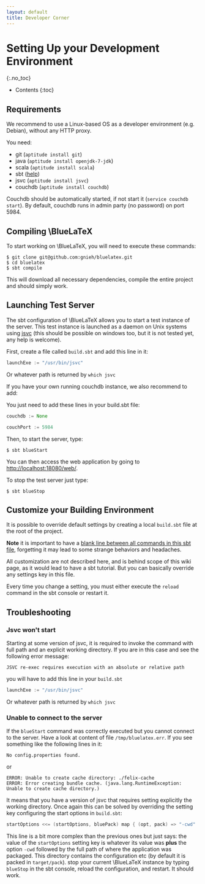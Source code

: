 ```yaml
---
layout: default
title: Developer Corner
---
```


# Setting Up your Development Environment
{:.no_toc}

* Contents
{:toc}

## Requirements

We recommend to use a Linux-based OS as a developer environment (e.g. Debian), without any HTTP proxy.

You need:

* git (`aptitude install git`)
* java (`aptitude install openjdk-7-jdk`)
* scala (`aptitude install scala`)
* sbt ([help](http://www.scala-sbt.org/0.13/tutorial/Setup.html))
* jsvc (`aptitude install jsvc`)
* couchdb (`aptitude install couchdb`)

Couchdb should be automatically started, if not start it (`service couchdb start`). By default, couchdb runs in admin party (no password) on port 5984.

## Compiling \BlueLaTeX

To start working on \BlueLaTeX, you will need to execute these commands:

```shell
$ git clone git@github.com:gnieh/bluelatex.git
$ cd bluelatex
$ sbt compile
```

This will download all necessary dependencies, compile the entire project and should simply work.

## Launching Test Server

The sbt configuration of \BlueLaTeX allows you to start a test instance of the server. This test instance is launched as a daemon on Unix systems using [jsvc](http://commons.apache.org/proper/commons-daemon/jsvc.html) (this should be possible on windows too, but it is not tested yet, any help is welcome).

First, create a file called `build.sbt` and add this line in it:

```scala
launchExe := "/usr/bin/jsvc"
```
Or whatever path is returned by `which jsvc`

If you have your own running couchdb instance, we also recommend to add:

You just need to add these lines in your build.sbt file:

```scala
couchdb := None

couchPort := 5984
```

Then, to start the server, type:

```shell
$ sbt blueStart
```

You can then access the web application by going to [http://localhost:18080/web/](http://localhost:18080/web/).

To stop the test server just type:

```shell
$ sbt blueStop
```

## Customize your Building Environment

It is possible to override default settings by creating a local `build.sbt` file at the root of the project.


**Note** it is important to have a [blank line between all commands in this sbt file](http://www.scala-sbt.org/release/docs/Getting-Started/Basic-Def.html#how-build-sbt-defines-settings), forgetting it may lead to some strange behaviors and headaches.

All customization are not described here, and is behind scope of this wiki page, as it would lead to have a sbt tutorial. But you can basically override any settings key in this file.

Every time you change a setting, you must either execute the `reload` command in the sbt console or restart it.

## Troubleshooting

### Jsvc won't start

Starting at some version of jsvc, it is required to invoke the command with full path and an explicit working directory. If you are in this case and see the following error message:

```
JSVC re-exec requires execution with an absolute or relative path
```

you will have to add this line in your `build.sbt`

```scala
launchExe := "/usr/bin/jsvc"
```

Or whatever path is returned by `which jsvc`

### Unable to connect to the server 

If the `blueStart` command was correctly executed but you cannot connect to the server. Have a look at content of file `/tmp/bluelatex.err`. If you see something like the following lines in it:

```
No config.properties found.
```
or

```
ERROR: Unable to create cache directory: ./felix-cache
ERROR: Error creating bundle cache. (java.lang.RuntimeException: Unable to create cache directory.)
```

It means that you have a version of jsvc that requires setting explicitly the working directory.
Once again this can be solved by overriding the setting key configuring the start options in `build.sbt`:

```scala
startOptions <<= (startOptions, bluePack) map { (opt, pack) => "-cwd" :: pack.getCanonicalPath :: opt }
```


This line is a bit more complex than the previous ones but just says: the value of the `startOptions` setting key is whatever its value was **plus** the option `-cwd` followed by the full path of where the application was packaged.
This directory contains the configuration etc (by default it is packed in `target/pack`). stop your current \BlueLaTeX instance by typing `blueStop`  in the sbt console, reload the configuration, and restart. It should work.
